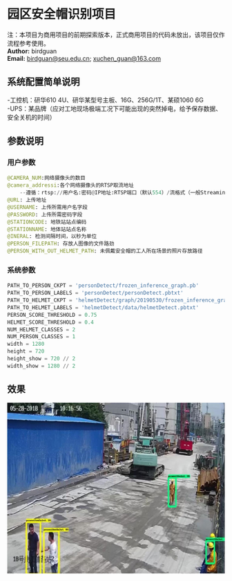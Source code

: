 # 园区安全帽识别项目
注：本项目为商用项目的前期探索版本，正式商用项目的代码未放出，该项目仅作流程参考使用。   
**Author:** birdguan  
**Email:** birdguan@seu.edu.cn; xuchen_guan@163.com

## 系统配置简单说明
-工控机：研华610 4U、研华某型号主板、16G、256G/1T、某硕1060 6G  
-UPS：某品牌（应对工地现场极端工况下可能出现的突然掉电，给予保存数据、安全关机的时间）

## 参数说明
### 用户参数
```python
@CAMERA_NUM:网络摄像头的数目
@camera_addressi:各个网络摄像头的RTSP取流地址
    --遵循：rtsp://用户名:密码@IP地址:RTSP端口（默认554）/流格式（一般Streaming）/Channels/通道号（一般主通道101）
@URL: 上传地址
@USERNAME: 上传所需用户名字段
@PASSWORD: 上传所需密码字段
@STATIONCODE: 地铁站站点编码
@STATIONNAME: 地体站站点名称
@INERAL: 检测间隔时间，以秒为单位
@PERSON_FILEPATH: 存放人图像的文件路劲
@PERSON_WITH_OUT_HELMET_PATH: 未佩戴安全帽的工人所在场景的照片存放路径
```
### 系统参数
```python
PATH_TO_PERSON_CKPT = 'personDetect/frozen_inference_graph.pb'
PATH_TO_PERSON_LABELS = 'personDetect/personDetect.pbtxt'
PATH_TO_HELMET_CKPT = 'helmetDetect/graph/20190530/frozen_inference_graph.pb'
PATH_TO_HELMET_LABELS = 'helmetDetect/data/helmetDetect.pbtxt'
PERSON_SCORE_THRESHOLD = 0.75
HELMET_SCORE_THRESHOLD = 0.4
NUM_HELMET_CLASSES = 2
NUM_PERSON_CLASSES = 1
width = 1280
height = 720
height_show = 720 // 2
width_show = 1280 // 2
```
## 效果
![](./img/helmet_detection_res.jpg)
